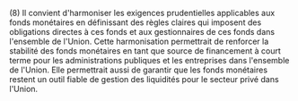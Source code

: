 (8) Il convient d'harmoniser les exigences prudentielles applicables aux fonds monétaires en définissant des règles claires qui imposent des obligations directes à ces fonds et aux gestionnaires de ces fonds dans l'ensemble de l'Union. Cette harmonisation permettrait de renforcer la stabilité des fonds monétaires en tant que source de financement à court terme pour les administrations publiques et les entreprises dans l'ensemble de l'Union. Elle permettrait aussi de garantir que les fonds monétaires restent un outil fiable de gestion des liquidités pour le secteur privé dans l'Union.